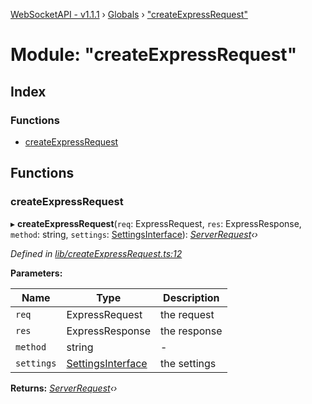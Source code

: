 [WebSocketAPI - v1.1.1](../README.md) › [Globals](../globals.md) › ["createExpressRequest"](_createexpressrequest_.md)

# Module: "createExpressRequest"

## Index

### Functions

* [createExpressRequest](_createexpressrequest_.md#createexpressrequest)

## Functions

###  createExpressRequest

▸ **createExpressRequest**(`req`: ExpressRequest, `res`: ExpressResponse, `method`: string, `settings`: [SettingsInterface](../interfaces/_index_.settingsinterface.md)): *[ServerRequest](../classes/_serverrequest_.serverrequest.md)‹›*

*Defined in [lib/createExpressRequest.ts:12](https://github.com/T-Reimer/WebSocketAPI/blob/7bc0908/lib/createExpressRequest.ts#L12)*

**Parameters:**

Name | Type | Description |
------ | ------ | ------ |
`req` | ExpressRequest | the request |
`res` | ExpressResponse | the response |
`method` | string | - |
`settings` | [SettingsInterface](../interfaces/_index_.settingsinterface.md) | the settings  |

**Returns:** *[ServerRequest](../classes/_serverrequest_.serverrequest.md)‹›*
